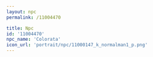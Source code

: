 ```yaml
---
layout: npc
permalink: /11004470

title: Npc
id: '11004470'
npc_name: 'Colorata'
icon_url: 'portrait/npc/11000147_k_normalman1_p.png'
---
```

